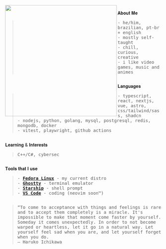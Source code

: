 <div float="left">
 <img src="https://i.pinimg.com/564x/89/46/9e/89469e2933bea0c3017353e16abbb861.jpg" width="360" align="left">
  <div float="left">
    <br>
    𝐀𝐛𝐨𝐮𝐭 𝐌𝐞
       <blockquote>
            <samp>
                - he/him, brazilian, pt-br + english<br>
                - mostly self-taught<br>
                - chill, curious, creative<br>
                - i like video games, music and animes
            </samp>
        </blockquote> 
    <h2></h2>
    𝐋𝐚𝐧𝐠𝐮𝐚𝐠𝐞𝐬
        <blockquote>
            <samp>
                - typescript, react, nextjs, vue, astro, css/tailwind/sass, shadcn<br>
                - nodejs, python, golang, mysql, postgresql, redis, mongodb, docker<br>
                - vitest, playwright, github actions
            </samp>
        </blockquote>
    <h2></h2>
    𝐋𝐞𝐚𝐫𝐧𝐢𝐧𝐠 & 𝐈𝐧𝐭𝐞𝐫𝐞𝐬𝐭𝐬
        <blockquote>
            <samp>
                C++/C#, cybersec
            </samp>
        </blockquote>
    <h2></h2>
    𝐓𝐨𝐨𝐥𝐬 𝐭𝐡𝐚𝐭 𝐈 𝐮𝐬𝐞
        <blockquote>
            <samp>
              - <a href="https://fedoraproject.org/"><b>Fedora Linux</b></a> - my current distro<br>
              - <a href="https://ghostty.org/"><b>Ghostty</b></a> - terminal emulator<br>
              - <a href="https://starship.rs/"><b>Starship</b></a> - shell prompt<br>
              - <a href="https://code.visualstudio.com/"><b>VS Code</b></a> - coding (neovim soon™)<br>
            </samp>
        </blockquote>
      <h2></h2>
   <blockquote>
    <samp>“To come to acceptance with things and feelings is rare and to accept them completely is a miracle. It's impossible to make that moment come faster by yourself. Someday it comes unexpectedly. In order to not become warped or heartless, let it go in a natural way. Let yourself feel sad when you are, and let yourself forget when you do. <br>― Haruko Ichikawa</samp>
   </blockquote>
    </div>
</div>
